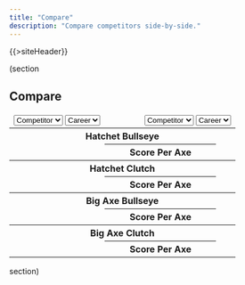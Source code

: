 ```yaml
---
title: "Compare"
description: "Compare competitors side-by-side."
---
```


{{>siteHeader}}

(section

## Compare

<div class="card" x-data="compare" x-cloak>
  <table class="fixed">
    <thead>
      <tr>
        <td colspan="2" x-data="left">
          <select x-on:change="data = await getData($event.target.value); stats = getStats(data, '')">
            <option value="">Competitor</option>
            {{#profiles}}
            <option value="{{profileId}}">{{name}}</option>
            {{/profiles}}
          </select>
          <select x-on:change="stats = getStats(data, $event.target.value)">
            <option value="">Career</option>
            <optgroup label="Seasons">
              <template x-for="season in data?.seasons || []">
                <option x-bind:value="season.seasonId" x-text="season.name"></option>
              </template>
            </optgroup>
          </select>
        </td>
        <td colspan="2" x-data="right">
          <select x-on:change="data = await getData($event.target.value); stats = getStats(data, '')">
            <option value="">Competitor</option>
            {{#profiles}}
            <option value="{{profileId}}">{{name}}</option>
            {{/profiles}}
          </select>
          <select x-on:change="stats = getStats(data, $event.target.value)">
            <option value="">Career</option>
            <optgroup label="Seasons">
              <template x-for="season in data?.seasons || []">
                <option x-bind:value="season.seasonId" x-text="season.name"></option>
              </template>
            </optgroup>
          </select>
        </td>
      </tr>
    </thead>
    <tbody x-show="left.stats !== null && right.stats !== null">
      <tr>
        <th colspan="4">Hatchet Bullseye</th>
      </tr>
      <tr>
        <td x-text="left.stats?.hatchet?.bullseye?.scorePerAxe"></td>
        <th colspan="2">Score Per Axe</th>
        <td x-text="right.stats?.hatchet?.bullseye?.scorePerAxe"></td>
      </tr>
      <tr>
        <th colspan="4">Hatchet Clutch</th>
      </tr>
      <tr>
        <td x-text="left.stats?.hatchet?.clutch?.scorePerAxe"></td>
        <th colspan="2">Score Per Axe</th>
        <td x-text="right.stats?.hatchet?.clutch?.scorePerAxe"></td>
      </tr>
      <tr>
        <th colspan="4">Big Axe Bullseye</th>
      </tr>
      <tr>
        <td x-text="left.stats?.bigAxe?.bullseye?.scorePerAxe"></td>
        <th colspan="2">Score Per Axe</th>
        <td x-text="right.stats?.bigAxe?.bullseye?.scorePerAxe"></td>
      </tr>
      <tr>
        <th colspan="4">Big Axe Clutch</th>
      </tr>
      <tr>
        <td x-text="left.stats?.bigAxe?.clutch?.scorePerAxe"></td>
        <th colspan="2">Score Per Axe</th>
        <td x-text="right.stats?.bigAxe?.clutch?.scorePerAxe"></td>
      </tr>
    </tbody>
  </table>
</div>

section)

<script src="//unpkg.com/alpinejs" defer></script>

<script>
  const compare = {
    left: {
      data: null,
      stats: null
    },
    right: {
      data: null,
      stats: null
    }
  };

  const getData = async (profileId) => {
    return await fetch(`/${profileId}.json`).then(x => x.json()).catch(() => null);
  };

  const getStats = (data, seasonId) => {
    const timeFrame = !seasonId ? data : data.seasons.find(x => `${x.seasonId}` === seasonId);

    return timeFrame?.stats ?? null;
  };
</script>
